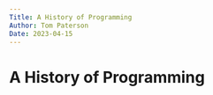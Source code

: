 ```yaml
---
Title: A History of Programming
Author: Tom Paterson
Date: 2023-04-15
--- 
```

# A History of Programming